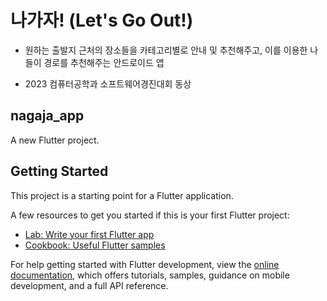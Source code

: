 # 나가자! (Let's Go Out!)
- 원하는 출발지 근처의 장소들을 카테고리별로 안내 및 추천해주고, 이를 이용한 나들이 경로를 추천해주는 안드로이드 앱

- 2023 컴퓨터공학과 소프트웨어경진대회 동상

## nagaja_app

A new Flutter project.

## Getting Started

This project is a starting point for a Flutter application.

A few resources to get you started if this is your first Flutter project:

- [Lab: Write your first Flutter app](https://docs.flutter.dev/get-started/codelab)
- [Cookbook: Useful Flutter samples](https://docs.flutter.dev/cookbook)

For help getting started with Flutter development, view the
[online documentation](https://docs.flutter.dev/), which offers tutorials,
samples, guidance on mobile development, and a full API reference.
